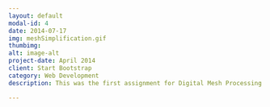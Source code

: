 ```yaml
---
layout: default
modal-id: 4
date: 2014-07-17
img: meshSimplification.gif
thumbimg:
alt: image-alt
project-date: April 2014
client: Start Bootstrap
category: Web Development
description: This was the first assignment for Digital Mesh Processing class in NTUST. In this assignment, we hope to reduce a mesh's vertex number while retaining its geometry. The algorithm used is from Dr. Michael Garland's "Surface Simplification Using Quadric Error Metrics."

---
```

